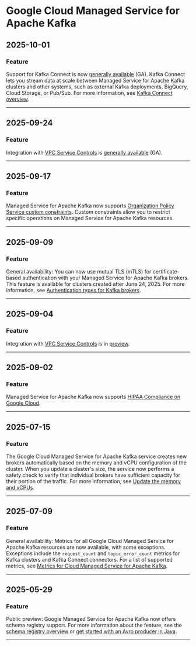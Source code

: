 # Google Cloud Managed Service for Apache Kafka

## 2025-10-01

### Feature

Support for Kafka Connect is now [generally available](https://cloud.google.com/products#product-launch-stages) (GA). Kafka Connect lets you stream data at scale between Managed Service for Apache Kafka clusters and other systems, such as external Kafka deployments, BigQuery, Cloud Storage, or Pub/Sub. For more information, see [Kafka Connect overview](https://cloud.google.com/managed-service-for-apache-kafka/docs/kafka-connect-overview).

---
## 2025-09-24

### Feature

Integration with [VPC Service Controls](https://cloud.google.com/vpc-service-controls/docs/supported-products#table_managed_kafka) is [generally available](https://cloud.google.com/products#product-launch-stages) (GA).

---
## 2025-09-17

### Feature

Managed Service for Apache Kafka now supports [Organization Policy Service custom constraints](https://cloud.google.com/managed-service-for-apache-kafka/docs/custom-constraints). Custom constraints allow you to restrict specific operations on Managed Service for Apache Kafka resources.

---
## 2025-09-09

### Feature

General availability: You can now use mutual TLS (mTLS) for certificate-based authentication with your Managed Service for Apache Kafka brokers. This feature is available for clusters created after June 24, 2025. For more information, see [Authentication types for Kafka brokers](https://cloud.google.com/managed-service-for-apache-kafka/docs/authn-types-kafka).

---
## 2025-09-04

### Feature

Integration with [VPC Service Controls](https://cloud.google.com/vpc-service-controls/docs/supported-products#table_managed_kafka) is in [preview](https://cloud.google.com/products#product-launch-stages).

---
## 2025-09-02

### Feature

Managed Service for Apache Kafka now supports [HIPAA Compliance on Google Cloud](https://cloud.google.com/security/compliance/hipaa).

---
## 2025-07-15

### Feature

The Google Cloud Managed Service for Apache Kafka service creates new brokers automatically based on the memory and vCPU configuration of the cluster. When you update a cluster's size, the service now performs a safety check to verify that individual brokers have sufficient capacity for their portion of the traffic. For more information, see [Update the memory and vCPUs](https://cloud.google.com/managed-service-for-apache-kafka/docs/update-cluster#update-memory-vCPUs).

---
## 2025-07-09

### Feature

General availability: Metrics for all Google Cloud Managed Service for Apache Kafka resources are now available, with some exceptions. Exceptions include the `request_count` and `topic_error_count` metrics for Kafka clusters and Kafka Connect connectors. For a list of supported metrics, see [Metrics for Cloud Managed Service for Apache Kafka](https://cloud.google.com/monitoring/api/metrics_gcp#gcp-managedkafka).

---
## 2025-05-29

### Feature

Public preview: Google Managed Service for Apache Kafka now offers schema registry support. For more information about the feature, see the [schema registry overview](https://cloud.google.com/managed-service-for-apache-kafka/docs/schema-registry/schema-registry-overview) or [get started with an Avro producer in Java](https://cloud.google.com/managed-service-for-apache-kafka/docs/quickstart-avro).

---

